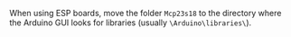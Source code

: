﻿When using ESP boards, move the folder `Mcp23s18` to the directory where the Arduino GUI looks for libraries (usually `\Arduino\libraries\`).


